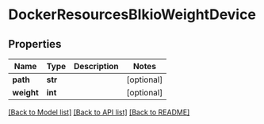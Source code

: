 # DockerResourcesBlkioWeightDevice

## Properties
Name | Type | Description | Notes
------------ | ------------- | ------------- | -------------
**path** | **str** |  | [optional] 
**weight** | **int** |  | [optional] 

[[Back to Model list]](../README.md#documentation-for-models) [[Back to API list]](../README.md#documentation-for-api-endpoints) [[Back to README]](../README.md)


